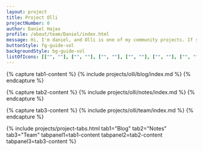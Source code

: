 ```yaml
---
layout: project
title: Project Olli
projectNumber: 0
author: Daniel Hajas
profile: /about/team/Daniel/index.html
message: Hi, I'm daniel, and Olli is one of my community projects. If screen reader accessibility of data visualisations on the web matters to you, please consider joining the team of collaborators behind Olli. To find out more, click on the "team" tab.
buttonStyle: fg-guide-vol
backgroundStyle: bg-guide-vol
listOfIcons: [["", ""], ["", ""], ["", ""], ["", ""], ["", ""], ["", ""]]
---
```


{% capture tab1-content %}
{% include projects/olli/blog/index.md %}
{% endcapture %}

{% capture tab2-content %}
{% include projects/olli/notes/index.md %}
{% endcapture %}

{% capture tab3-content %}
{% include projects/olli/team/index.md %}
{% endcapture %}

{% include projects/project-tabs.html tab1="Blog" tab2="Notes" tab3="Team" tabpanel1=tab1-content tabpanel2=tab2-content tabpanel3=tab3-content %}